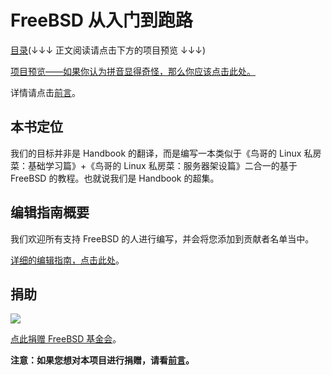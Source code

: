 # FreeBSD 从入门到跑路

[目录](SUMMARY.md)(↓↓↓ 正文阅读请点击下方的项目预览 ↓↓↓)

[项目预览——如果你认为拼音显得奇怪，那么你应该点击此处。](https://book.freebsdcn.org)

详情请点击[前言](https://book.freebsdcn.org/qian-yan)。

## 本书定位

我们的目标并非是 Handbook 的翻译，而是编写一本类似于《鸟哥的 Linux 私房菜：基础学习篇》+《鸟哥的 Linux 私房菜：服务器架设篇》二合一的基于 FreeBSD 的教程。也就说我们是 Handbook 的超集。

## 编辑指南概要

我们欢迎所有支持 FreeBSD 的人进行编写，并会将您添加到贡献者名单当中。

[详细的编辑指南，点击此处](https://github.com/FreeBSD-Ask/FreeBSD-Ask/wiki)。

## 捐助

![](.gitbook/assets/proud\_donor.gif)

[点此捐赠 FreeBSD 基金会](https://freebsdfoundation.org/donate)。

**注意：如果您想对本项目进行捐赠，请看[前言](https://book.freebsdcn.org/qian-yan)。**
